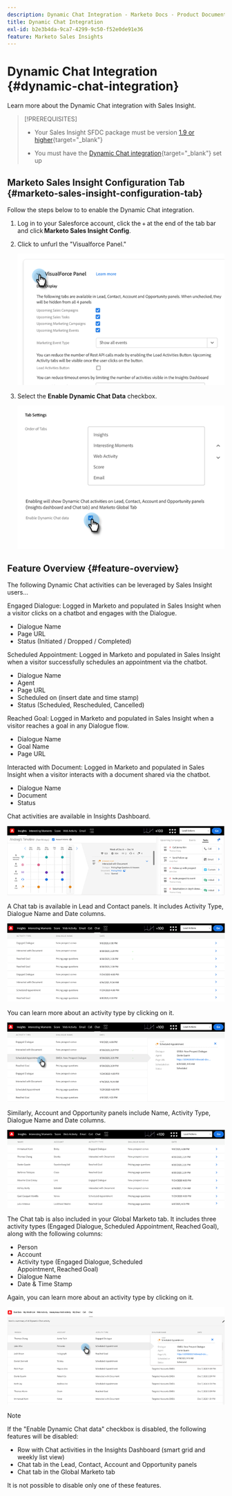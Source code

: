```yaml
---
description: Dynamic Chat Integration - Marketo Docs - Product Documentation
title: Dynamic Chat Integration
exl-id: b2e3b4da-9ca7-4299-9c50-f52e0de91e36
feature: Marketo Sales Insights
---
```

# Dynamic Chat Integration {#dynamic-chat-integration}

Learn more about the Dynamic Chat integration with Sales Insight.

>[!PREREQUISITES]
>
>* Your Sales Insight SFDC package must be version [1.9 or higher](/help/marketo/product-docs/marketo-sales-insight/msi-for-salesforce/upgrading/upgrading-your-msi-package.md){target="_blank"}
>
>* You must have the [Dynamic Chat integration](/help/marketo/product-docs/demand-generation/dynamic-chat/dynamic-chat-overview.md){target="_blank"} set up

## Marketo Sales Insight Configuration Tab {#marketo-sales-insight-configuration-tab}

Follow the steps below to to enable the Dynamic Chat integration.

1. Log in to your Salesforce account, click the + at the end of the tab bar and click **Marketo Sales Insight Config**.

1. Click to unfurl the "Visualforce Panel."

   ![](assets/dynamic-chat-integration-1.png)

1. Select the **Enable Dynamic Chat Data** checkbox.

   ![](assets/dynamic-chat-integration-2.png)

## Feature Overview {#feature-overview}

The following Dynamic Chat activities can be leveraged by Sales Insight users...

Engaged Dialogue: Logged in Marketo and populated in Sales Insight when a visitor clicks on a chatbot and engages with the Dialogue.

* Dialogue Name
* Page URL
* Status (Initiated / Dropped / Completed)

Scheduled Appointment: Logged in Marketo and populated in Sales Insight when a visitor successfully schedules an appointment via the chatbot.

* Dialogue Name
* Agent
* Page URL
* Scheduled on (insert date and time stamp)
* Status (Scheduled, Rescheduled, Cancelled)

Reached Goal: Logged in Marketo and populated in Sales Insight when a visitor reaches a goal in any Dialogue flow.

* Dialogue Name
* Goal Name
* Page URL

Interacted with Document: Logged in Marketo and populated in Sales Insight when a visitor interacts with a document shared via the chatbot.

* Dialogue Name
* Document
* Status

Chat activities are available in Insights Dashboard. 

   ![](assets/dynamic-chat-integration-3.png)

A Chat tab is available in Lead and Contact panels. It includes Activity Type, Dialogue Name and Date columns.

   ![](assets/dynamic-chat-integration-4.png)

You can learn more about an activity type by clicking on it.  

   ![](assets/dynamic-chat-integration-5.png)

Similarly, Account and Opportunity panels include Name, Activity Type, Dialogue Name and Date columns.

   ![](assets/dynamic-chat-integration-6.png)

The Chat tab is also included in your Global Marketo tab. It includes three activity types (Engaged Dialogue, Scheduled Appointment, Reached Goal), along with the following columns:

* Person
* Account
* Activity type (Engaged Dialogue, Scheduled Appointment, Reached Goal)
* Dialogue Name
* Date & Time Stamp

Again, you can learn more about an activity type by clicking on it.

   ![](assets/dynamic-chat-integration-7.png)

>[!NOTE]
>
>If the "Enable Dynamic Chat data" checkbox is disabled, the following features will be disabled:
>
>* Row with Chat activities in the Insights Dashboard (smart grid and weekly list view)
>* Chat tab in the Lead, Contact, Account and Opportunity panels
>* Chat tab in the Global Marketo tab
>
>It is not possible to disable only one of these features. 

